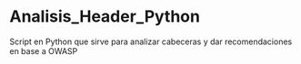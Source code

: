 # Analisis_Header_Python
Script en Python que sirve para analizar cabeceras y dar recomendaciones en base a OWASP
